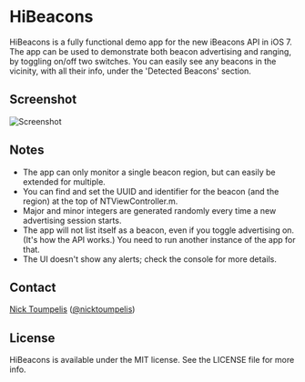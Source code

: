 HiBeacons
=========

HiBeacons is a fully functional demo app for the new iBeacons API in iOS 7. The app can be used to demonstrate both beacon advertising and ranging, by toggling on/off two switches. You can easily see any beacons in the vicinity, with all their info, under the 'Detected Beacons' section.

## Screenshot
![Screenshot](https://raw.github.com/mhallendal/HiBeacons/master/screenshot.png)

## Notes

* The app can only monitor a single beacon region, but can easily be extended for multiple.
* You can find and set the UUID and identifier for the beacon (and the region) at the top of NTViewController.m. 
* Major and minor integers are generated randomly every time a new advertising session starts. 
* The app will not list itself as a beacon, even if you toggle advertising on. (It's how the API works.) You need to run another instance of the app for that.
* The UI doesn't show any alerts; check the console for more details.

## Contact

[Nick Toumpelis](http://github.com/nicktoumpelis) ([@nicktoumpelis](https://twitter.com/nicktoumpelis))

## License

HiBeacons is available under the MIT license. See the LICENSE file for more info.

